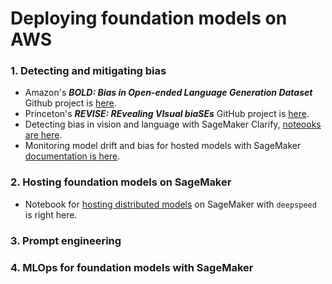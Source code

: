 # Deploying foundation models on AWS

### 1. Detecting and mitigating bias
- Amazon's ***BOLD: Bias in Open-ended Language Generation Dataset*** Github project is [here](https://github.com/amazon-science/bold).
- Princeton's ***REVISE: REvealing VIsual biaSEs*** GitHub project is [here](https://github.com/princetonvisualai/revise-tool).
- Detecting bias in vision and language with SageMaker Clarify, [noteooks are here](https://github.com/aws/amazon-sagemaker-examples/tree/2e60fb1522d1b228a77d4979a0c4ae269a4afe9c/sagemaker-clarify).
- Monitoring model drift and bias for hosted models with SageMaker [documentation is here](https://docs.aws.amazon.com/sagemaker/latest/dg/clarify-model-monitor-bias-drift.html).

### 2. Hosting foundation models on SageMaker
- Notebook for [hosting distributed models](https://github.com/aws/amazon-sagemaker-examples/blob/main/inference/generativeai/deepspeed/GPT-J-6B_DJLServing_with_PySDK.ipynb) on SageMaker with `deepspeed` is right here.

### 3. Prompt engineering

### 4. MLOps for foundation models with SageMaker

